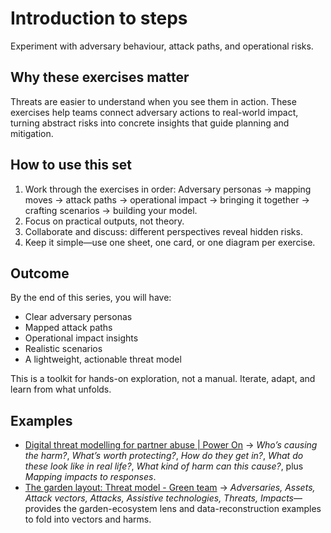 # Introduction to steps

Experiment with adversary behaviour, attack paths, and operational risks.

## Why these exercises matter
Threats are easier to understand when you see them in action.
These exercises help teams connect adversary actions to real-world impact,
turning abstract risks into concrete insights that guide planning and mitigation.

## How to use this set
1. Work through the exercises in order: Adversary personas → mapping moves → attack paths → operational impact → bringing it together → crafting scenarios → building your model.  
2. Focus on practical outputs, not theory.  
3. Collaborate and discuss: different perspectives reveal hidden risks.  
4. Keep it simple—use one sheet, one card, or one diagram per exercise.

## Outcome
By the end of this series, you will have:  
- Clear adversary personas  
- Mapped attack paths  
- Operational impact insights  
- Realistic scenarios  
- A lightweight, actionable threat model  

This is a toolkit for hands-on exploration, not a manual. Iterate, adapt, and learn from what unfolds.

## Examples

* [Digital threat modelling for partner abuse | Power On](https://poweron.tymyrddin.dev/en/docs/threat-model/) → *Who’s causing the harm?*, *What’s worth protecting?*, *How do they get in?*, *What do these look like in real life?*, *What kind of harm can this cause?*, plus *Mapping impacts to responses*.
* [The garden layout: Threat model - Green team](https://green.tymyrddin.dev/docs/deanonymisation/) → *Adversaries, Assets, Attack vectors, Attacks, Assistive technologies, Threats, Impacts*—provides the garden-ecosystem lens and data-reconstruction examples to fold into vectors and harms.
